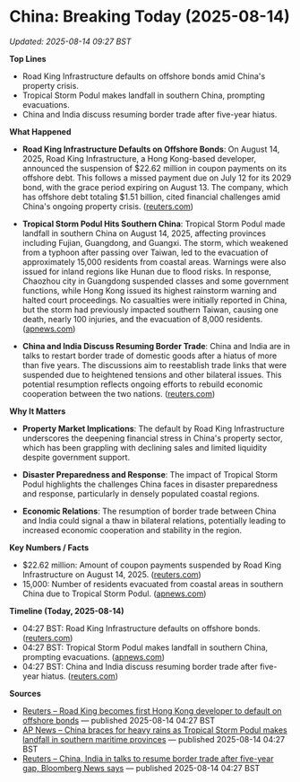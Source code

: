 # China: Breaking Today (2025-08-14)
_Updated: 2025-08-14 09:27 BST_

**Top Lines**
- Road King Infrastructure defaults on offshore bonds amid China's property crisis.
- Tropical Storm Podul makes landfall in southern China, prompting evacuations.
- China and India discuss resuming border trade after five-year hiatus.

**What Happened**
- **Road King Infrastructure Defaults on Offshore Bonds**: On August 14, 2025, Road King Infrastructure, a Hong Kong-based developer, announced the suspension of $22.62 million in coupon payments on its offshore debt. This follows a missed payment due on July 12 for its 2029 bond, with the grace period expiring on August 13. The company, which has offshore debt totaling $1.51 billion, cited financial challenges amid China's ongoing property crisis. ([reuters.com](https://www.reuters.com/markets/asia/road-king-becomes-first-hong-kong-developer-default-offshore-bonds-2025-08-14/?utm_source=openai))

- **Tropical Storm Podul Hits Southern China**: Tropical Storm Podul made landfall in southern China on August 14, 2025, affecting provinces including Fujian, Guangdong, and Guangxi. The storm, which weakened from a typhoon after passing over Taiwan, led to the evacuation of approximately 15,000 residents from coastal areas. Warnings were also issued for inland regions like Hunan due to flood risks. In response, Chaozhou city in Guangdong suspended classes and some government functions, while Hong Kong issued its highest rainstorm warning and halted court proceedings. No casualties were initially reported in China, but the storm had previously impacted southern Taiwan, causing one death, nearly 100 injuries, and the evacuation of 8,000 residents. ([apnews.com](https://apnews.com/article/9aa3b6422f1024e5ee477934e26b1c19?utm_source=openai))

- **China and India Discuss Resuming Border Trade**: China and India are in talks to restart border trade of domestic goods after a hiatus of more than five years. The discussions aim to reestablish trade links that were suspended due to heightened tensions and other bilateral issues. This potential resumption reflects ongoing efforts to rebuild economic cooperation between the two nations. ([reuters.com](https://www.reuters.com/world/china/china-india-talks-resume-border-trade-after-five-year-gap-bloomberg-news-says-2025-08-14/?utm_source=openai))

**Why It Matters**
- **Property Market Implications**: The default by Road King Infrastructure underscores the deepening financial stress in China's property sector, which has been grappling with declining sales and limited liquidity despite government support.

- **Disaster Preparedness and Response**: The impact of Tropical Storm Podul highlights the challenges China faces in disaster preparedness and response, particularly in densely populated coastal regions.

- **Economic Relations**: The resumption of border trade between China and India could signal a thaw in bilateral relations, potentially leading to increased economic cooperation and stability in the region.

**Key Numbers / Facts**
- $22.62 million: Amount of coupon payments suspended by Road King Infrastructure on August 14, 2025. ([reuters.com](https://www.reuters.com/markets/asia/road-king-becomes-first-hong-kong-developer-default-offshore-bonds-2025-08-14/?utm_source=openai))
- 15,000: Number of residents evacuated from coastal areas in southern China due to Tropical Storm Podul. ([apnews.com](https://apnews.com/article/9aa3b6422f1024e5ee477934e26b1c19?utm_source=openai))

**Timeline (Today, 2025-08-14)**
- 04:27 BST: Road King Infrastructure defaults on offshore bonds. ([reuters.com](https://www.reuters.com/markets/asia/road-king-becomes-first-hong-kong-developer-default-offshore-bonds-2025-08-14/?utm_source=openai))
- 04:27 BST: Tropical Storm Podul makes landfall in southern China, prompting evacuations. ([apnews.com](https://apnews.com/article/9aa3b6422f1024e5ee477934e26b1c19?utm_source=openai))
- 04:27 BST: China and India discuss resuming border trade after five-year hiatus. ([reuters.com](https://www.reuters.com/world/china/china-india-talks-resume-border-trade-after-five-year-gap-bloomberg-news-says-2025-08-14/?utm_source=openai))

**Sources**
- [Reuters – Road King becomes first Hong Kong developer to default on offshore bonds](https://www.reuters.com/markets/asia/road-king-becomes-first-hong-kong-developer-default-offshore-bonds-2025-08-14/) — published 2025-08-14 04:27 BST
- [AP News – China braces for heavy rains as Tropical Storm Podul makes landfall in southern maritime provinces](https://apnews.com/article/9aa3b6422f1024e5ee477934e26b1c19) — published 2025-08-14 04:27 BST
- [Reuters – China, India in talks to resume border trade after five-year gap, Bloomberg News says](https://www.reuters.com/world/china/china-india-talks-resume-border-trade-after-five-year-gap-bloomberg-news-says-2025-08-14/) — published 2025-08-14 04:27 BST 